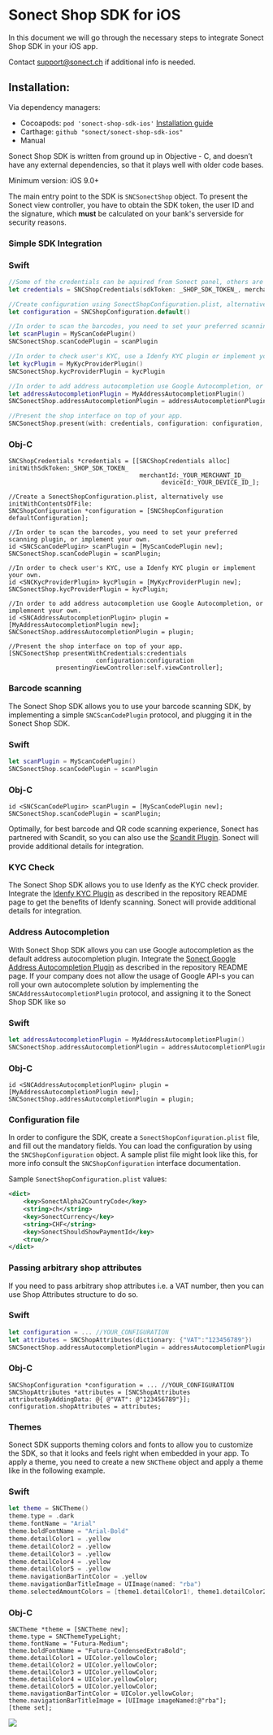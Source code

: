 # Sonect Shop SDK for iOS

In this document we will go through the necessary steps to integrate
Sonect Shop SDK in your iOS app. 

Contact support@sonect.ch if additional info is needed.


## Installation: 

Via dependency managers:
- Cocoapods: `pod 'sonect-shop-sdk-ios'` [Installation guide](https://github.com/sonect/sonect-shop-sdk-ios/blob/master/install_with_cocoapods.md)
- Carthage: `github "sonect/sonect-shop-sdk-ios"`
- Manual

Sonect Shop SDK is written from ground up in Objective - C, and doesn’t have any external dependencies, so that it plays well with older code bases. 

Minimum version: iOS 9.0+ 

The main entry point to the SDK is `SNCSonectShop` object. To present the Sonect view controller, you have to obtain the SDK token, the user ID and the signature, which **must** be calculated on your bank's serverside for security reasons.  

### Simple SDK Integration 

### Swift
```swift
//Some of the credentials can be aquired from Sonect panel, others are merchant specific
let credentials = SNCShopCredentials(sdkToken: _SHOP_SDK_TOKEN_, merchantId:_YOUR_MERCHANT_ID_, signature:_PARTNER_SIGNATURE_,  deviceId:_YOUR_DEVICE_ID_)

//Create configuration using SonectShopConfiguration.plist, alternatively use SNCShopConfiguration(contentsOfFile:):
let configuration = SNCShopConfiguration.default()

//In order to scan the barcodes, you need to set your preferred scanning plugin, or implement your own
let scanPlugin = MyScanCodePlugin()
SNCSonectShop.scanCodePlugin = scanPlugin

//In order to check user's KYC, use a Idenfy KYC plugin or implement your own.  
let kycPlugin = MyKycProviderPlugin()
SNCSonectShop.kycProviderPlugin = kycPlugin

//In order to add address autocompletion use Google Autocompletion, or implemnent your own.
let addressAutocompletionPlugin = MyAddressAutocompletionPlugin()
SNCSonectShop.addressAutocompletionPlugin = addressAutocompletionPlugin

//Present the shop interface on top of your app. 
SNCSonectShop.present(with: credentials, configuration: configuration, presenting: viewController)

```

### Obj-C
```objc
SNCShopCredentials *credentials = [[SNCShopCredentials alloc] initWithSdkToken:_SHOP_SDK_TOKEN_
								    merchantId:_YOUR_MERCHANT_ID_
							       	      deviceId:_YOUR_DEVICE_ID_];

//Create a SonectShopConfiguration.plist, alternatively use initWithContentsOfFile:
SNCShopConfiguration *configuration = [SNCShopConfiguration defaultConfiguration];

//In order to scan the barcodes, you need to set your preferred scanning plugin, or implement your own. 
id <SNCScanCodePlugin> scanPlugin = [MyScanCodePlugin new];
SNCSonectShop.scanCodePlugin = scanPlugin;

//In order to check user's KYC, use a Idenfy KYC plugin or implement your own.  
id <SNCKycProviderPlugin> kycPlugin = [MyKycProviderPlugin new];
SNCSonectShop.kycProviderPlugin = kycPlugin;

//In order to add address autocompletion use Google Autocompletion, or implemnent your own.
id <SNCAddressAutocompletionPlugin> plugin = [MyAddressAutocompletionPlugin new];
SNCSonectShop.addressAutocompletionPlugin = plugin;

//Present the shop interface on top of your app. 
[SNCSonectShop presentWithCredentials:credentials
                        configuration:configuration
             presentingViewController:self.viewController];
```

### Barcode scanning

The Sonect Shop SDK allows you to use your barcode scanning SDK, by implementing a simple `SNCScanCodePlugin` protocol, and plugging it in the Sonect Shop SDK.

### Swift
```swift
let scanPlugin = MyScanCodePlugin()
SNCSonectShop.scanCodePlugin = scanPlugin
```

### Obj-C
```objc
id <SNCScanCodePlugin> scanPlugin = [MyScanCodePlugin new];
SNCSonectShop.scanCodePlugin = scanPlugin;
```

Optimally, for best barcode and QR code scanning experience, Sonect has partnered with Scandit, so you can also use the [Scandit Plugin](https://github.com/sonect/sonect-scandit-scan-plugin). Sonect will provide additional details for integration.

### KYC Check

The Sonect Shop SDK allows you to use Idenfy as the KYC check provider. Integrate the [Idenfy KYC Plugin](https://github.com/sonect/sonect-idenfy-kyc-plugin) as described in the repository README page to get the benefits of Idenfy scanning. Sonect will provide additional details for integration.

### Address Autocompletion

With Sonect Shop SDK allows you can use Google autocompletion as the default address autocompletion plugin. Integrate the [Sonect Google Address Autocompletion Plugin](https://github.com/sonect/sonect-google-address-autocompletion-plugin) as described in the repository README page. If your company does not allow the usage of Google API-s you can roll your own autocomplete solution by implementing the `SNCAddressAutocompletionPlugin` protocol, and assigning it to the Sonect Shop SDK like so 

### Swift
```swift
let addressAutocompletionPlugin = MyAddressAutocompletionPlugin()
SNCSonectShop.addressAutocompletionPlugin = addressAutocompletionPlugin
```

### Obj-C
```objc
id <SNCAddressAutocompletionPlugin> plugin = [MyAddressAutocompletionPlugin new];
SNCSonectShop.addressAutocompletionPlugin = plugin;
```

### Configuration file

In order to configure the SDK, create a `SonectShopConfiguration.plist` file, and fill out the mandatory fields. You can load the configuration by using the `SNCShopConfiguration` object. A sample plist file might look like this, for more info consult the `SNCShopConfiguration` interface documentation. 

Sample `SonectShopConfiguration.plist` values: 
```xml
<dict>
	<key>SonectAlpha2CountryCode</key>
	<string>ch</string>
	<key>SonectCurrency</key>
	<string>CHF</string>
	<key>SonectShouldShowPaymentId</key>
	<true/>
</dict>
```

### Passing arbitrary shop attributes

If you need to pass arbitrary shop attributes i.e. a VAT number, then you can use Shop Attributes structure to do so. 

### Swift
```swift
let configuration = ... //YOUR_CONFIGURATION
let attributes = SNCShopAttributes(dictionary: {"VAT":"123456789"})
SNCSonectShop.addressAutocompletionPlugin = addressAutocompletionPlugin
```

### Obj-C
```objc
SNCShopConfiguration *configuration = ... //YOUR_CONFIGURATION
SNCShopAttributes *attributes = [SNCShopAttributes attributesByAddingData: @{ @"VAT": @"123456789"}];
configuration.shopAttributes = attributes;
```

### Themes

Sonect SDK supports theming colors and fonts to allow you to customize the SDK, so that it looks and feels right when embedded in your app. To apply a theme, you need to create a new `SNCTheme` object and apply a theme like in the following example. 

### Swift
```swift
let theme = SNCTheme()
theme.type = .dark
theme.fontName = "Arial"
theme.boldFontName = "Arial-Bold"
theme.detailColor1 = .yellow
theme.detailColor2 = .yellow
theme.detailColor3 = .yellow
theme.detailColor4 = .yellow
theme.detailColor5 = .yellow
theme.navigationBarTintColor = .yellow
theme.navigationBarTitleImage = UIImage(named: "rba")
theme.selectedAmountColors = [theme1.detailColor1!, theme1.detailColor2!, theme1.detailColor3!, theme1.detailColor4!]
```

### Obj-C
```objc
SNCTheme *theme = [SNCTheme new];
theme.type = SNCThemeTypeLight;
theme.fontName = "Futura-Medium";
theme.boldFontName = "Futura-CondensedExtraBold";
theme.detailColor1 = UIColor.yellowColor;
theme.detailColor2 = UIColor.yellowColor;
theme.detailColor3 = UIColor.yellowColor;
theme.detailColor4 = UIColor.yellowColor;
theme.detailColor5 = UIColor.yellowColor;
theme.navigationBarTintColor = UIColor.yellowColor;
theme.navigationBarTitleImage = [UIImage imageNamed:@"rba"];
[theme set];
```

![](https://github.com/sonect/sonect-shop-sdk-ios/blob/master/misc/shop_theme_samples.png)
